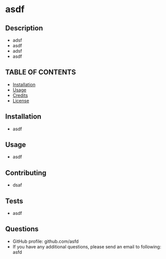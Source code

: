 
  

  # asdf

  ## Description
  - adsf
  - asdf
  - adsf
  - asdf

  ## TABLE OF CONTENTS 
  - [Installation](#installation)
  - [Usage](#usage)
  - [Credits](#credits)
  - [License](#license)

  ## Installation
  - asdf

  ## Usage
  - asdf

  

  ## Contributing
  - dsaf

  ## Tests
  - asdf

  ## Questions
  - GitHub profile: github.com/asfd
  - If you have any additional questions, please send an email to following: asfd
